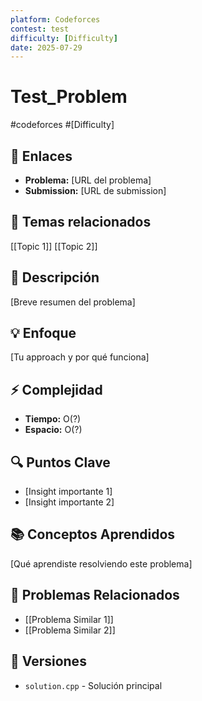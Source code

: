 ```yaml
---
platform: Codeforces
contest: test
difficulty: [Difficulty]
date: 2025-07-29
---
```


# Test_Problem
#codeforces #[Difficulty] 

## 🔗 Enlaces
- **Problema:** [URL del problema]
- **Submission:** [URL de submission]

## 📓 Temas relacionados
[[Topic 1]] [[Topic 2]]

## 📖 Descripción
[Breve resumen del problema]

## 💡 Enfoque
[Tu approach y por qué funciona]

## ⚡ Complejidad
- **Tiempo:** O(?)
- **Espacio:** O(?)

## 🔍 Puntos Clave
- [Insight importante 1]
- [Insight importante 2]

## 📚 Conceptos Aprendidos
[Qué aprendiste resolviendo este problema]

## 🔗 Problemas Relacionados
- [[Problema Similar 1]]
- [[Problema Similar 2]]

## 🔄 Versiones
- `solution.cpp` - Solución principal
